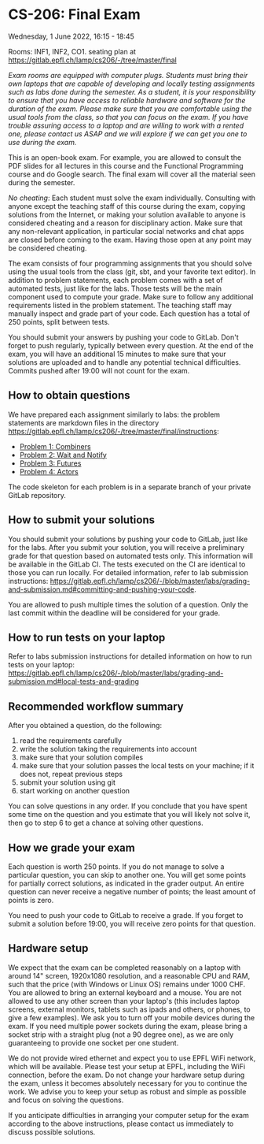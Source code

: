 # CS-206: Final Exam

Wednesday, 1 June 2022, 16:15 - 18:45

Rooms: INF1, INF2, CO1. seating plan at https://gitlab.epfl.ch/lamp/cs206/-/tree/master/final

*Exam rooms are equipped with computer plugs. Students must bring their own laptops that are capable of developing and locally testing assignments such as labs done during the semester. As a student, it is your responsibility to ensure that you have access to reliable hardware and software for the duration of the exam. Please make sure that you are comfortable using the usual tools from the class, so that you can focus on the exam. If you have trouble assuring access to a laptop and are willing to work with a rented one, please contact us ASAP and we will explore if we can get you one to use during the exam.*

This is an open-book exam. For example, you are allowed to consult the PDF slides for all lectures in this course and the Functional Programming course and do Google search. The final exam will cover all the material seen during the semester.

*No cheating*: Each student must solve the exam individually. Consulting with anyone except the teaching staff of this course during the exam, copying solutions from the Internet, or making your solution available to anyone is considered cheating and a reason for disciplinary action. Make sure that any non-relevant application, in particular social networks and chat apps are closed before coming to the exam. Having those open at any point may be considered cheating.

The exam consists of four programming assignments that you should solve using the usual tools from the class (git, sbt, and your favorite text editor). In addition to problem statements, each problem comes with a set of automated tests, just like for the labs. Those tests will be the main component used to compute your grade. Make sure to follow any additional requirements listed in the problem statement. The teaching staff may manually inspect and grade part of your code. Each question has a total of 250 points, split between tests.

You should submit your answers by pushing your code to GitLab. Don't forget to push regularly, typically between every question. At the end of the exam, you will have an additional 15 minutes to make sure that your solutions are uploaded and to handle any potential technical difficulties. Commits pushed after 19:00 will not count for the exam.

## How to obtain questions


We have prepared each assignment similarly to labs: the problem statements are markdown files in the directory <https://gitlab.epfl.ch/lamp/cs206/-/tree/master/final/instructions>:

- [Problem 1: Combiners](concpar22final01.md)
- [Problem 2: Wait and Notify](concpar22final02.md)
- [Problem 3: Futures](concpar22final03.md)
- [Problem 4: Actors](concpar22final04.md)

The code skeleton for each problem is in a separate branch of your private GitLab repository.

## How to submit your solutions

You should submit your solutions by pushing your code to GitLab, just like for the labs. After you submit your solution, you will receive a preliminary grade for that question based on automated tests only. This information will be available in the GitLab CI. The tests executed on the CI are identical to those you can run locally. For detailed information, refer to lab submission instructions: https://gitlab.epfl.ch/lamp/cs206/-/blob/master/labs/grading-and-submission.md#committing-and-pushing-your-code.

You are allowed to push multiple times the solution of a question. Only the last commit within the deadline will be considered for your grade.

## How to run tests on your laptop

Refer to labs submission instructions for detailed information on how to run tests on your laptop: https://gitlab.epfl.ch/lamp/cs206/-/blob/master/labs/grading-and-submission.md#local-tests-and-grading

## Recommended workflow summary

After you obtained a question, do the following:

1. read the requirements carefully
2. write the solution taking the requirements into account
3. make sure that your solution compiles
4. make sure that your solution passes the local tests on your machine; if it does not, repeat previous steps
5. submit your solution using git
6. start working on another question

You can solve questions in any order. If you conclude that you have spent some time on the question and you estimate that you will likely not solve it, then go to step 6 to get a chance at solving other questions.

## How we grade your exam

Each question is worth 250 points. If you do not manage to solve a particular question, you can skip to another one. You will get some points for partially correct solutions, as indicated in the grader output. An entire question can never receive a negative number of points; the least amount of points is zero.

You need to push your code to GitLab to receive a grade. If you forget to submit a solution before 19:00, you will receive zero points for that question.

## Hardware setup

We expect that the exam can be completed reasonably on a laptop with around 14" screen, 1920x1080 resolution, and a reasonable CPU and RAM, such that the price (with Windows or Linux OS) remains under 1000 CHF. You are allowed to bring an external keyboard and a mouse. You are not allowed to use any other screen than your laptop's (this includes laptop screens, external monitors, tablets such as ipads and others, or phones, to give a few examples). We ask you to turn off your mobile devices during the exam. If you need multiple power sockets during the exam, please bring a socket strip with a straight plug (not a 90 degree one), as we are only guaranteeing to provide one socket per one student. 

We do not provide wired ethernet and expect you to use EPFL WiFi network, which will be available. Please test your setup at EPFL, including the WiFi connection, before the exam. Do not change your hardware setup during the exam, unless it becomes absolutely necessary for you to continue the work. We advise you to keep your setup as robust and simple as possible and focus on solving the questions.

If you anticipate difficulties in arranging your computer setup for the exam according to the above instructions, please contact us immediately to discuss possible solutions.


